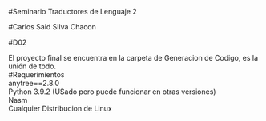 #Seminario Traductores de Lenguaje 2  

#Carlos Said Silva Chacon  

#D02  

El proyecto final se encuentra en la carpeta de Generacion de Codigo, es la unión de todo.  
#Requerimientos  
anytree==2.8.0  
Python 3.9.2 (USado pero puede funcionar en otras versiones)  
Nasm  
Cualquier Distribucion de Linux

